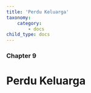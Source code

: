 ```yaml
---
title: 'Perdu Keluarga'
taxonomy:
    category:
        - docs
child_type: docs
---
```


### Chapter 9

# Perdu Keluarga

